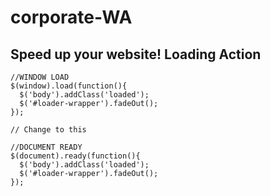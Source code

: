 # corporate-WA

## Speed up your website! Loading Action



```
//WINDOW LOAD
$(window).load(function(){  
  $('body').addClass('loaded');  
  $('#loader-wrapper').fadeOut();
});

// Change to this

//DOCUMENT READY
$(document).ready(function(){
  $('body').addClass('loaded');
  $('#loader-wrapper').fadeOut();
});

```
